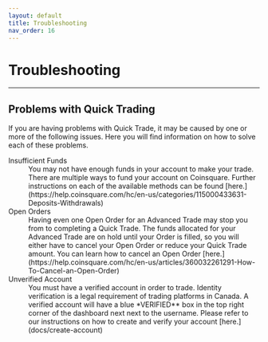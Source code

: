 ```yaml
---
layout: default
title: Troubleshooting
nav_order: 16
---
```


# Troubleshooting

***

## Problems with Quick Trading

If you are having problems with Quick Trade, it may be caused by one or more of the following issues. Here you will find information on how to solve each of these problems.

<dl>
  <dt>Insufficient Funds</dt>
  <dd>You may not have enough funds in your account to make your trade. There are multiple ways to fund your account on Coinsquare. Further instructions on each of the available methods can be found [here.](https://help.coinsquare.com/hc/en-us/categories/115000433631-Deposits-Withdrawals)</dd>
  <dt>Open Orders</dt>
  <dd>Having even one Open Order for an Advanced Trade may stop you from to completing a Quick Trade. The funds allocated for your Advanced Trade are on hold until your Order is filled, so you will either have to cancel your Open Order or reduce your Quick Trade amount. You can learn how to cancel an Open Order [here.](https://help.coinsquare.com/hc/en-us/articles/360032261291-How-To-Cancel-an-Open-Order)</dd>
  <dt>Unverified Account</dt>
  <dd>You must have a verified account in order to trade. Identity verification is a legal requirement of trading platforms in Canada. A verified account will have a blue *VERIFIED** box in the top right corner of the dashboard next next to the username. Please refer to our instructions on how to create and verify your account [here.](docs/create-account)</dd>
 </dl>
